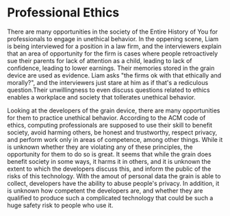 # Professional Ethics

There are many opportunities in the society of the Entire History of You for professionals to engage in unethical behavior. In the oppening scene, Liam is being interviewed for a position in a law firm, and the interviewers explain that an area of opportunity for the firm is cases where people retroactively sue their parents for lack of attention as a child, leading to lack of confidence, leading to lower earnings. Their memories stored in the grain device are used as evidence. Liam asks "the firms ok with that ethically and morally?", and the interviewers just stare at him as if that's a rediculous question.Their unwillingness to even discuss questions related to ethics enables a workplace and society that tollerates unethical behavior.

Looking at the developers of the grain device, there are many opportunities for them to practice unethical behavior. According to the ACM code of ethics, computing professionals are supposed to use their skill to benefit society, avoid harming others, be honest and trustworthy, respect privacy, and perform work only in areas of competence, among other things. While it is unknown whether they are violating any of these principles, the opportunity for them to do so is great. It seems that while the grain does benefit society in some ways, it harms it in others, and it is unknown the extent to which the developers discuss this, and inform the public of the risks of this technology. With the amout of personal data the grain is able to collect, developers have the ability to abuse people's privacy. In addition, it is unknown how competent the developers are, and whether they are qualified to produce such a complicated technology that could be such a huge safety risk to people who use it.